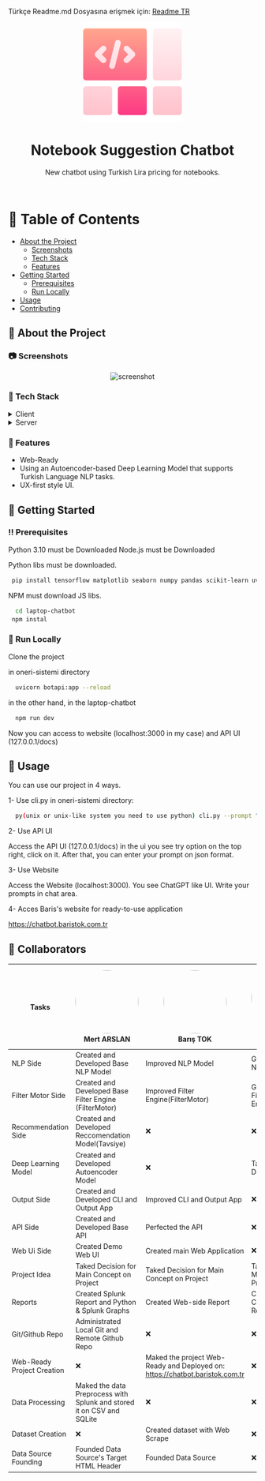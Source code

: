 Türkçe Readme.md Dosyasına erişmek için: <a href="/Readme.TR.md">Readme TR</a>
<div align="center">

  <img src="assets/logo.png" alt="logo" width="200" height="auto" />
  <h1>Notebook Suggestion Chatbot</h1>
  
  <p>
    New chatbot using Turkish Lira pricing for notebooks.
  </p>
<br />
</div>

<!-- Table of Contents -->
# :notebook_with_decorative_cover: Table of Contents

- [About the Project](#star2-about-the-project)
  * [Screenshots](#camera-screenshots)
  * [Tech Stack](#space_invader-tech-stack)
  * [Features](#dart-features)
- [Getting Started](#toolbox-getting-started)
  * [Prerequisites](#bangbang-prerequisites)
  * [Run Locally](#running-run-locally)
- [Usage](#eyes-usage)
- [Contributing](#wave-contributing)
<!-- About the Project -->
## :star2: About the Project


<!-- Screenshots -->
### :camera: Screenshots

<div align="center"> 
  <img src="assets/WhatsApp Görsel 2025-05-12 saat 21.21.36_1f942d20.jpg" alt="screenshot" />
</div>


<!-- TechStack -->
### :space_invader: Tech Stack

<details>
  <summary>Client</summary>
  <ul>
    <li><a href="https://www.typescriptlang.org/">Typescript</a></li>
    <li><a href="https://nextjs.org/">Next.js</a></li>
    <li><a href="https://reactjs.org/">React.js</a></li>
    <li><a href="https://tailwindcss.com/">TailwindCSS</a></li>
  </ul>
</details>

<details>
  <summary>Server</summary>
  <ul>
    <li><a href="https://python.org/">Python</a></li>
  </ul>
</details>

<!-- Features -->
### :dart: Features

- Web-Ready
- Using an Autoencoder-based Deep Learning Model that supports Turkish Language NLP tasks.
- UX-first style UI.

<!-- Getting Started -->
## 	:toolbox: Getting Started

<!-- Prerequisites -->
### :bangbang: Prerequisites

Python 3.10 must be Downloaded
Node.js must be Downloaded

Python libs must be downloaded.

```bash
 pip install tensorflow matplotlib seaborn numpy pandas scikit-learn uvicorn fastapi bs4
```

NPM must download JS libs.

```bash
  cd laptop-chatbot
 npm instal
```
<!-- Run Locally -->
### :running: Run Locally

Clone the project

in oneri-sistemi directory

```bash
  uvicorn botapi:app --reload
```

in the other hand, in the laptop-chatbot

```bash
  npm run dev
```

Now you can access to website (localhost:3000 in my case) and API UI (127.0.0.1/docs)




<!-- Usage -->
## :eyes: Usage

You can use our project in 4 ways.

1- Use cli.py
in oneri-sistemi directory:

```bash
  py(unix or unix-like system you need to use python) cli.py --prompt "enter your Turkish Prompt here"
```
2- Use API UI

Access the API UI (127.0.0.1/docs)
in the ui you see try option on the top right, click on it.
After that, you can enter your prompt on json format.

3- Use Website

Access the Website (localhost:3000). You see ChatGPT like UI. Write your prompts in chat area.

4- Acces Baris's website for ready-to-use application

<a href="https://chatbot.baristok.com.tr" target="_blank">https://chatbot.baristok.com.tr</a>

<!-- Roadmap -->

## :wave: Collaborators

 Tasks | <img src="https://avatars.githubusercontent.com/u/114352315?v=4" width="128" height="128" style="border-radius: 50%; object-fit: cover;"/><br/>Mert ARSLAN | <img src="https://avatars.githubusercontent.com/u/165076154?v=4" width="128" height="128" style="border-radius: 50%; object-fit: cover;"/><br/>Barış TOK | <img src="https://avatars.githubusercontent.com/u/180930176?v=4" width="128" height="128" style="border-radius: 50%; object-fit: cover;"/><br/>Sudenur GÖKTEPE | <img src="https://avatars.githubusercontent.com/u/207037760?v=4" width="128" height="128" style="border-radius: 50%; object-fit: cover;"/><br/>Rabia Güllü KOCAEL | <img src="https://avatars.githubusercontent.com/u/175613127?v=4" width="128" height="128" style="border-radius: 50%; object-fit: cover;"/><br/>İrem Çınar |
|-------------------------------------------------------------|-------------------------------------------------------------|-------------------------------------------------------------|-------------------------------------------------------------|-------------------------------------------------------------|-------------------------------------------------------------|
NLP Side| Created and Developed Base NLP Model                                                           | Improved NLP Model                                                          | Gived Advice For NLP Model                                                           | ❌                                                           | Gived Advice For NLP Model                                                            |
Filter Motor Side| Created and Developed Base Filter Engine (FilterMotor)                                                           | Improved Filter Engine(FilterMotor)                                                           | Gived Advice for Filter Engine(FilterMotor)                                                           | ❌                                                           | Gived Advice for Filter Engine(FilterMotor)                                                           |
Recommendation Side| Created and Developed Reccomendation Model(Tavsiye)                                                          | ❌                                                           | ❌                                                           | ❌                                                           | ❌                                                           |
Deep Learning Model| Created and Developed Autoencoder Model                                                           | ❌                                                           | Taked Decision for DL Model                                                           | Taked Decision for DL Model                                                           | Taked Decision for DL Model                                                           |
Output Side| Created and Developed CLI and Output App                                                           | Improved CLI and Output App                                                            | ❌                                                           | ❌                                                           | ❌                                                           |
API Side| Created and Developed Base API                                                          | Perfected the API                                                           | ❌                                                           | ❌                                                           | ❌                                                           |
Web Ui Side| Created Demo Web UI                                                        | Created main Web Application                                                           | ❌                                                           | ❌                                                           | ❌                                                           |
Project Idea| Taked Decision for Main Concept on Project                                                          | Taked Decision for Main Concept on Project                                                          | Taked Decision for Main Concept on Project                                                           | Originiator (also DET.)                                                           | Taked Decision for Main Concept on Project (also DET.)                                                            |
Reports| Created Splunk Report and Python & Splunk Graphs                                                       | Created Web-side Report                                                           | Created and Contributed Main Reports                                                           | Created and Contributed Reports                                                           | Created and Contributed Reports
Git/Github Repo| Administrated Local Git and Remote Github Repo                                                       | ❌                                                           | ❌                                                           | ❌                                                           | ❌
Web-Ready Project Creation|❌                                                       |Maked the project Web-Ready and Deployed on: <a href="https://chatbot.baristok.com.tr" target="_blank">https://chatbot.baristok.com.tr</a>                                                            | ❌                                                           | ❌                                                           | ❌
Data Processing|Maked the data Preprocess with Splunk and stored it on CSV and SQLite                                                       |❌                                                            | ❌                                                           | ❌                                                           | ❌
Dataset Creation|❌                                                       |Created dataset with Web Scrape                                                            | ❌                                                           | ❌                                                           | ❌
Data Source Founding|Founded Data Source's Target HTML Header                                                       |Founded Data Source                                                            | ❌                                                           | ❌                                                           | ❌






